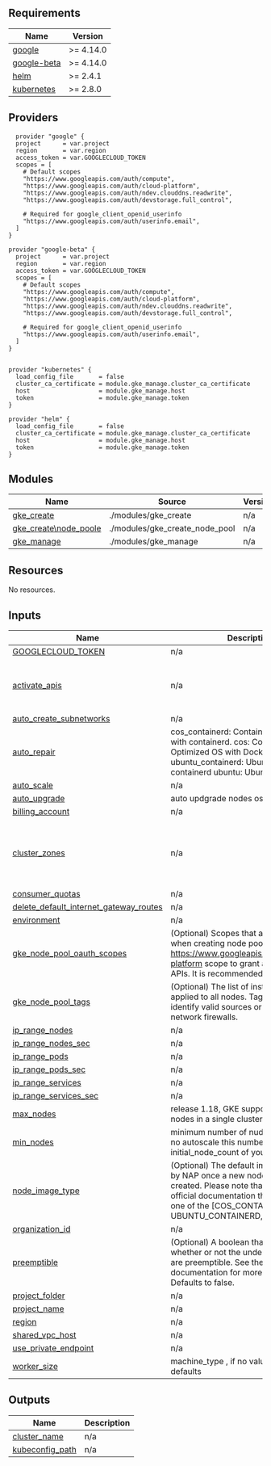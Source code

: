 ## Requirements

| Name | Version |
|------|---------|
| <a name="requirement_google"></a> [google](#requirement\_google) | >= 4.14.0 |
| <a name="requirement_google-beta"></a> [google-beta](#requirement\_google-beta) | >= 4.14.0 |
| <a name="requirement_helm"></a> [helm](#requirement\_helm) | >= 2.4.1 |
| <a name="requirement_kubernetes"></a> [kubernetes](#requirement\_kubernetes) | >= 2.8.0 |

## Providers
```
  provider "google" {
  project      = var.project
  region       = var.region
  access_token = var.GOOGLECLOUD_TOKEN
  scopes = [
    # Default scopes
    "https://www.googleapis.com/auth/compute",
    "https://www.googleapis.com/auth/cloud-platform",
    "https://www.googleapis.com/auth/ndev.clouddns.readwrite",
    "https://www.googleapis.com/auth/devstorage.full_control",

    # Required for google_client_openid_userinfo
    "https://www.googleapis.com/auth/userinfo.email",
  ]
}

provider "google-beta" {
  project      = var.project
  region       = var.region
  access_token = var.GOOGLECLOUD_TOKEN
  scopes = [
    # Default scopes
    "https://www.googleapis.com/auth/compute",
    "https://www.googleapis.com/auth/cloud-platform",
    "https://www.googleapis.com/auth/ndev.clouddns.readwrite",
    "https://www.googleapis.com/auth/devstorage.full_control",

    # Required for google_client_openid_userinfo
    "https://www.googleapis.com/auth/userinfo.email",
  ]
}


provider "kubernetes" {
  load_config_file       = false
  cluster_ca_certificate = module.gke_manage.cluster_ca_certificate
  host                   = module.gke_manage.host
  token                  = module.gke_manage.token
}

provider "helm" {
  load_config_file       = false
  cluster_ca_certificate = module.gke_manage.cluster_ca_certificate
  host                   = module.gke_manage.host
  token                  = module.gke_manage.token
}
```
## Modules

| Name | Source | Version |
|------|--------|---------|
| <a name="module_gke_create"></a> [gke\_create](#module\_gke\_create) | ./modules/gke_create | n/a |
| <a name="module_gke_create_node_pool"></a> [gke\_create\node_poole](#module\_gke\_create\_node_pool) | ./modules/gke_create_node_pool | n/a |
| <a name="module_gke_manage"></a> [gke\_manage](#module\_gke\_manage) | ./modules/gke_manage | n/a |

## Resources

No resources.

## Inputs

| Name | Description | Type | Default | Required |
|------|-------------|------|---------|:--------:|
| <a name="input_GOOGLECLOUD_TOKEN"></a> [GOOGLECLOUD\_TOKEN](#input\_GOOGLECLOUD\_TOKEN) | n/a | `any` | n/a | yes |
| <a name="input_activate_apis"></a> [activate\_apis](#input\_activate\_apis) | n/a | `list` | <pre>[<br>  "compute.googleapis.com",<br>  "container.googleapis.com"<br>]</pre> | no |
| <a name="input_auto_create_subnetworks"></a> [auto\_create\_subnetworks](#input\_auto\_create\_subnetworks) | n/a | `string` | `"false"` | no |
| <a name="input_auto_repair"></a> [auto\_repair](#input\_auto\_repair) | cos\_containerd: Container-Optimized OS with containerd. cos: Container-Optimized OS with Docker ubuntu\_containerd: Ubuntu with containerd ubuntu: Ubuntu with Docker. | `string` | n/a | yes |
| <a name="input_auto_scale"></a> [auto\_scale](#input\_auto\_scale) | n/a | `bool` | `false` | no |
| <a name="input_auto_upgrade"></a> [auto\_upgrade](#input\_auto\_upgrade) | auto updgrade nodes os | `string` | n/a | yes |
| <a name="input_billing_account"></a> [billing\_account](#input\_billing\_account) | n/a | `any` | n/a | yes |
| <a name="input_cluster_zones"></a> [cluster\_zones](#input\_cluster\_zones) | n/a | `list` | <pre>[<br>  "northamerica-northeast1-a",<br>  "northamerica-northeast1-b",<br>  "northamerica-northeast1-c"<br>]</pre> | no |
| <a name="input_consumer_quotas"></a> [consumer\_quotas](#input\_consumer\_quotas) | n/a | `list` | n/a | yes |
| <a name="input_delete_default_internet_gateway_routes"></a> [delete\_default\_internet\_gateway\_routes](#input\_delete\_default\_internet\_gateway\_routes) | n/a | `string` | `"true"` | no |
| <a name="input_environment"></a> [environment](#input\_environment) | n/a | `string` | `"dev"` | no |
| <a name="input_gke_node_pool_oauth_scopes"></a> [gke\_node\_pool\_oauth\_scopes](#input\_gke\_node\_pool\_oauth\_scopes) | (Optional) Scopes that are used by NAP when creating node pools. Use the https://www.googleapis.com/auth/cloud-platform scope to grant access to all APIs. It is recommended that you set | `list` | n/a | yes |
| <a name="input_gke_node_pool_tags"></a> [gke\_node\_pool\_tags](#input\_gke\_node\_pool\_tags) | (Optional) The list of instance tags applied to all nodes. Tags are used to identify valid sources or targets for network firewalls. | `list` | n/a | yes |
| <a name="input_ip_range_nodes"></a> [ip\_range\_nodes](#input\_ip\_range\_nodes) | n/a | `string` | `"10.10.10.0/24"` | no |
| <a name="input_ip_range_nodes_sec"></a> [ip\_range\_nodes\_sec](#input\_ip\_range\_nodes\_sec) | n/a | `string` | `"192.168.64.0/24"` | no |
| <a name="input_ip_range_pods"></a> [ip\_range\_pods](#input\_ip\_range\_pods) | n/a | `string` | `"10.10.20.0/16"` | no |
| <a name="input_ip_range_pods_sec"></a> [ip\_range\_pods\_sec](#input\_ip\_range\_pods\_sec) | n/a | `string` | `"192.168.65.0/16"` | no |
| <a name="input_ip_range_services"></a> [ip\_range\_services](#input\_ip\_range\_services) | n/a | `string` | `"10.10.30.0/24"` | no |
| <a name="input_ip_range_services_sec"></a> [ip\_range\_services\_sec](#input\_ip\_range\_services\_sec) | n/a | `string` | `"192.168.66.0/16"` | no |
| <a name="input_max_nodes"></a> [max\_nodes](#input\_max\_nodes) | release 1.18, GKE supports up to 15,000 nodes in a single cluster | `number` | `4` | no |
| <a name="input_min_nodes"></a> [min\_nodes](#input\_min\_nodes) | minimum number of nudes in cluster, if no autoscale this number will be initial\_node\_count of your cluster | `number` | `3` | no |
| <a name="input_node_image_type"></a> [node\_image\_type](#input\_node\_image\_type) | (Optional) The default image type used by NAP once a new node pool is being created. Please note that according to the official documentation the value must be one of the [COS\_CONTAINERD, COS, UBUNTU\_CONTAINERD, UBUNTU]. | `string` | n/a | yes |
| <a name="input_organization_id"></a> [organization\_id](#input\_organization\_id) | n/a | `string` | n/a | yes |
| <a name="input_preemptible"></a> [preemptible](#input\_preemptible) | (Optional) A boolean that represents whether or not the underlying node VMs are preemptible. See the official documentation for more information. Defaults to false. | `bool` | `false` | no |
| <a name="input_project_folder"></a> [project\_folder](#input\_project\_folder) | n/a | `string` | n/a | yes |
| <a name="input_project_name"></a> [project\_name](#input\_project\_name) | n/a | `string` | n/a | yes |
| <a name="input_region"></a> [region](#input\_region) | n/a | `string` | `"northamerica-northeast1"` | no |
| <a name="input_shared_vpc_host"></a> [shared\_vpc\_host](#input\_shared\_vpc\_host) | n/a | `string` | `"false"` | no |
| <a name="input_use_private_endpoint"></a> [use\_private\_endpoint](#input\_use\_private\_endpoint) | n/a | `bool` | `"false"` | no |
| <a name="input_worker_size"></a> [worker\_size](#input\_worker\_size) | machine\_type , if no value provided defaults | `string` | `"t2d-standard-1"` | no |

## Outputs

| Name | Description |
|------|-------------|
| <a name="output_cluster_name"></a> [cluster\_name](#output\_cluster\_name) | n/a |
| <a name="output_kubeconfig_path"></a> [kubeconfig\_path](#output\_kubeconfig\_path) | n/a |
